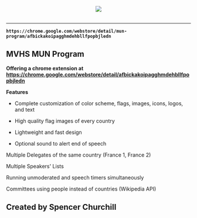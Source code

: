 <div align="center">
  <img src="https://lh3.googleusercontent.com/ITJzlQp47B17pR8zQ9u5Q-uc0K1EcxV4it54RBTSW11O_8iYcTXBiSTdNmyKjl8a7-_lSHYrJA=w640-h400-e365"><br><br>
</div>

---

**`https://chrome.google.com/webstore/detail/mun-program/afbickakoipagghmdehbllfpopbjledn`**

## MVHS MUN Program

**Offering a chrome extension at https://chrome.google.com/webstore/detail/afbickakoipagghmdehbllfpopbjledn**

**Features**

- Complete customization of color scheme, flags, images, icons, logos, and text

- High quality flag images of every country

- Lightweight and fast design

- Optional sound to alert end of speech

Multiple Delegates of the same country (France 1, France 2)

Multiple Speakers' Lists

Running unmoderated and speech timers simultaneously

Committees using people instead of countries (Wikipedia API)

## Created by Spencer Churchill

